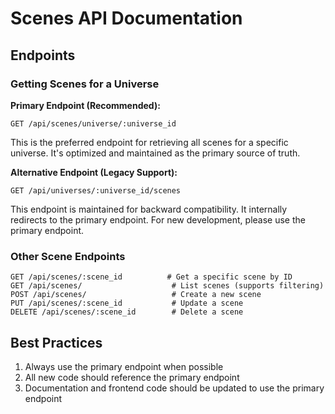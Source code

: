 # Scenes API Documentation

## Endpoints

### Getting Scenes for a Universe

**Primary Endpoint (Recommended):**

```
GET /api/scenes/universe/:universe_id
```

This is the preferred endpoint for retrieving all scenes for a specific universe. It's optimized and maintained as the primary source of truth.

**Alternative Endpoint (Legacy Support):**

```
GET /api/universes/:universe_id/scenes
```

This endpoint is maintained for backward compatibility. It internally redirects to the primary endpoint. For new development, please use the primary endpoint.

### Other Scene Endpoints

```
GET /api/scenes/:scene_id          # Get a specific scene by ID
GET /api/scenes/                    # List scenes (supports filtering)
POST /api/scenes/                   # Create a new scene
PUT /api/scenes/:scene_id           # Update a scene
DELETE /api/scenes/:scene_id        # Delete a scene
```

## Best Practices

1. Always use the primary endpoint when possible
2. All new code should reference the primary endpoint
3. Documentation and frontend code should be updated to use the primary endpoint
